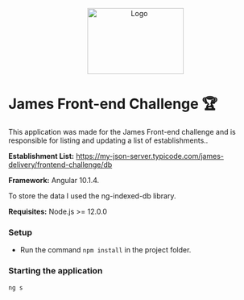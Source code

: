 <p align="center">
  <a href="https://github.com/james-delivery/frontend-challenge">
    <img src="assets/img/logo.svg" alt="Logo" width="191" height="131">
  </a>
</p>

# James Front-end Challenge 🏆

This application was made for the James Front-end challenge and is responsible for listing and updating a list of establishments..

**Establishment List:** https://my-json-server.typicode.com/james-delivery/frontend-challenge/db

**Framework:** Angular 10.1.4.

To store the data I used the ng-indexed-db library.

**Requisites:** Node.js >= 12.0.0

### Setup

- Run the command `npm install` in the project folder.

### Starting the application

```js
ng s
```